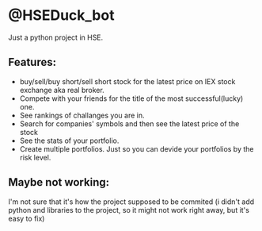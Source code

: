 # @HSEDuck_bot
Just a python project in HSE.
## Features:
* buy/sell/buy short/sell short stock for the latest price on IEX stock exchange aka real broker.
* Compete with your friends for the title of the most successful(lucky) one.
* See rankings of challanges you are in.
* Search for companies' symbols and then see the latest price of the stock
* See the stats of your portfolio.
* Create multiple portfolios. Just so you can devide your portfolios by the risk level.
## Maybe not working:
I'm not sure that it's how the project supposed to be commited (i didn't add python and libraries to the project, so it might not work right away, but it's easy to fix)
